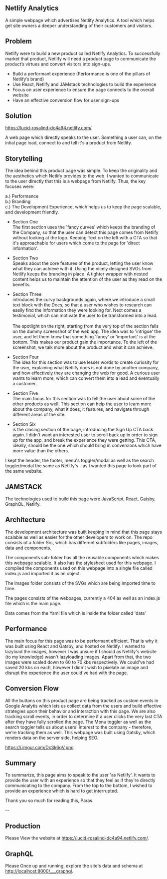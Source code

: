 ## Netlify Analytics
A simple webpage which advertises Netlify Analytics. A tool which helps get site owners a deeper understanding of their customers and visitors.

## Problem
Netlify were to build a new product called Netlify Analytics. To successfully market that product, Netlify will need a product page to communicate the product’s virtues and convert visitors into sign-ups.

- Build a performant experience (Performance is one of the pillars of Netlify’s brand)
- Use React, Netlify and JAMstack technologies to build the experience
- Focus on user experience to ensure the page connects to the overall website
- Have an effective conversion flow for user sign-ups

## Solution

https://lucid-rosalind-dc4a94.netlify.com/

A web page which directly speaks to the user. Something a user can, on the intial page load, connect to and tell it's a product from Netlify. 

## Storytelling
The idea behind this product page was simple. To keep the originality and the aesthetics which Netlify provides to the web. I wanted to communicate to the user directly that this is a webpage from Netlify. Thus, the key focuses were:

a.) Performance<br>
b.) Branding<br>
c.) The Development Experience, which helps us to keep the page scalable, and development friendly.

- Section One<br>
The first section uses the 'fancy curves' which keeps the branding of the Company, so that the user can detect this page comes from Netlify without looking at the logo. Keeping Text on the left with a CTA so that it's approachable for users which come to the page for 'direct information'.

- Section Two<br>
Speaks about the core features of the product, letting the user know what they can achieve with it. Using the nicely designed SVGs from Netlify keeps the branding in place. A tighter wrapper with nested content helps us to maintain the attention of the user as they read on the benefits.

- Section Three<br>
introduces the curvy backgrounds again, where we introduce a small text block with the Docs, so that a user who wishes to research can easily find the information they were looking for. Next comes a testimonial, which can motivate the user to be transformed into a lead. <br><br>The spotlight on the right, starting from the very top of the section falls on the dummy screenshot of the web app. The idea was to 'intrigue' the user, and let them know that something 'fancy' or 'important' is at the bottom. This makes our product gain the importance. To the left of the screenshot, we talk more about the product and what it can achieve.

- Section Four<br>
The idea for this section was to use lesser words to create curiosity for the user, explaining what Netlify does is not done by another company, and how effectively they are changing the web for good. A curious user wants to learn more, which can convert them into a lead and eventually a customer.

- Section Five<br>
The main focus for this section was to tell the user about some of the other products as well. This section can help the user to learn more about the company, what it does, it features, and navigate through different areas of the site.

- Section Six<br> is the closing section of the page, introducing the Sign Up CTA back again. I didn't want an interested user to scroll back up in order to sign up for the app, and break the experience they were getting. This CTA, ideally, should be the one which should bring in conversions which have more value than the others. 

I kept the header, the footer, menu's toggler/modal as well as the search toggler/modal the same as Netlify's - as I wanted this page to look part of the same website. 

## JAMSTACK
The technologies used to build this page were JavaScript, React, Gatsby, GraphQL, Netlify. 

## Architecture
The development architecture was built keeping in mind that this page stays scalable as well as easier for the other developers to work on. The repo consists of a folder Src, which has different subfolders like pages, images, data and components. 

The components sub-folder has all the reusable components which makes this webpage scalable. It also has the stylesheet used for this webpage. I compiled the components used on this webpage into a single file called index.js and imported it as an object.

The images folder consists of the SVGs which are being imported time to time.

The pages consists of the webpages, currently a 404 as well as an index.js file which is the main page.

Data comes from the Yaml file which is inside the folder called 'data'

## Performance

The main focus for this page was to be performant efficient. That is why it was built using React and Gatsby, and hosted on Netlify. I wanted to lazyload the images, however I was unsure if I should as Netlify's website (to my knowledge) wasn't lazyloading images. Apart from that, the two images were scaled down to 60 to 70 kbs respectively. We could've had saved 20 kbs on each, however I didn't wish to pixelate an image and disrupt the experience the user could've had with the page.

## Conversion Flow

All the buttons on this product page are being tracked as custom events in Google Analytis which lets us collect data from the users and build effective strategies upon their behavior and interaction with this page. We are also tracking scroll events, in order to determine if a user clicks the very last CTA after they have fully scrolled the page. The Menu toggler as well as the search toggler tells us about users' interest to the company - therefore, we're tracking them as well. This webpage was built using Gatsby, which renders data on the server side, helping SEO.

https://i.imgur.com/DcSk6qV.png

## Summary
To summarize, this page aims to speak to the user 'as Netlify'. It wants to provide the user with an experience so that they feel as if they're directly communicating to the company. From the top to the bottom, I wished to provide an experience which is hard to get interrupted. 

Thank you so much for reading this,
Paras. 

--

## Production

Please View the website at https://lucid-rosalind-dc4a94.netlify.com/.

## GraphQL

Please Once up and running, explore the site's data and schema at <http://localhost:8000/___graphql>.